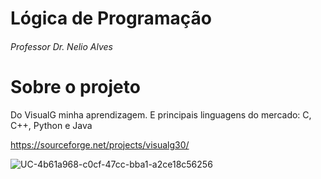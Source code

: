 # Lógica de Programação
###### Professor Dr. Nelio Alves

# Sobre o projeto

Do VisualG minha aprendizagem. E principais linguagens do mercado: C, C++, Python e Java

https://sourceforge.net/projects/visualg30/

![UC-4b61a968-c0cf-47cc-bba1-a2ce18c56256](https://user-images.githubusercontent.com/109391940/210479111-050eef6b-3693-4e01-a5ea-128a359a946f.jpg)
